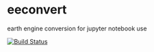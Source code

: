 # eeconvert
earth engine conversion for jupyter notebook use

[![Build Status](https://travis-ci.org/rutgerhofste/eeconvert.svg?branch=master)](https://travis-ci.org/rutgerhofste/eeconvert)

